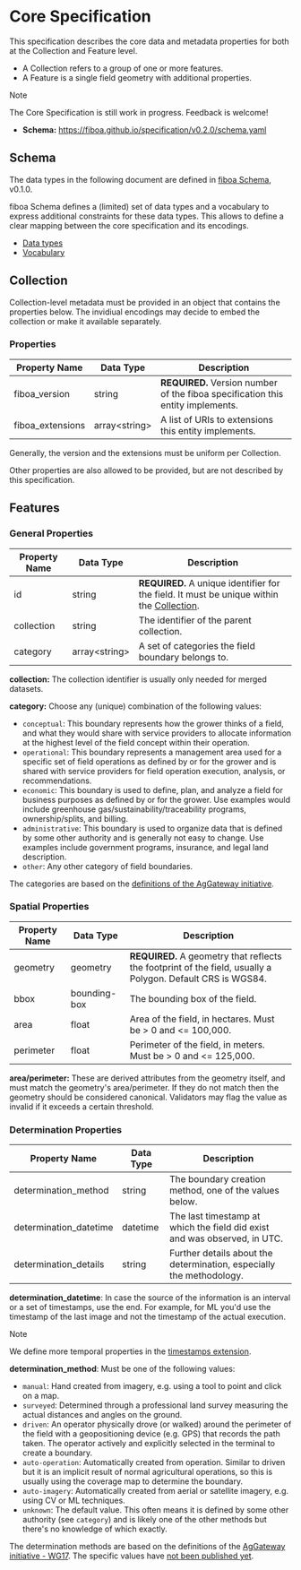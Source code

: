 # Core Specification

This specification describes the core data and metadata properties for both at the
Collection and Feature level.

- A Collection refers to a group of one or more features.
- A Feature is a single field geometry with additional properties.

> [!NOTE]
> The Core Specification is still work in progress. Feedback is welcome!

- **Schema:** <https://fiboa.github.io/specification/v0.2.0/schema.yaml>

## Schema

The data types in the following document are defined in
[fiboa Schema](https://github.com/fiboa/schema), v0.1.0.

fiboa Schema defines a (limited) set of data types and a vocabulary to express
additional constraints for these data types.
This allows to define a clear mapping between the core specification and its encodings.

- [Data types](https://github.com/fiboa/schema/blob/v0.1.0/datatypes.md)
- [Vocabulary](https://github.com/fiboa/schema/blob/v0.1.0/README.md#vocabulary)

## Collection

Collection-level metadata must be provided in an object that contains the properties below.
The invidiual encodings may decide to embed the collection or make it available separately.

### Properties

| Property Name    | Data Type      | Description |
| ---------------- | -------------- | ----------- |
| fiboa_version    | string         | **REQUIRED.** Version number of the fiboa specification this entity implements. |
| fiboa_extensions | array\<string> | A list of URIs to extensions this entity implements. |

Generally, the version and the extensions must be uniform per Collection.

Other properties are also allowed to be provided, but are not described by this specification.

## Features

### General Properties

| Property Name | Data Type      | Description |
| ------------- | -------------- | ----------- |
| id            | string         | **REQUIRED.** A unique identifier for the field. It must be unique within the [Collection](#collection). |
| collection    | string         | The identifier of the parent collection. |
| category      | array\<string> | A set of categories the field boundary belongs to. |

**collection:** The collection identifier is usually only needed for merged datasets.

**category:** Choose any (unique) combination of the following values:

- `conceptual`: This boundary represents how the grower thinks of a field, and what they would share with service
  providers to allocate information at the highest level of the field concept within their operation.
- `operational`: This boundary represents a management area used for a specific set of field operations as
  defined by or for the grower and is shared with service providers for field operation execution, analysis, or recommendations.
- `economic`: This boundary is used to define, plan, and analyze a field for business purposes as defined
  by or for the grower. Use examples would include greenhouse gas/sustainability/traceability programs, ownership/splits, and billing.
- `administrative`: This boundary is used to organize data that is defined by some other authority and is generally
  not easy to change. Use examples include government programs, insurance, and legal land description.
- `other`: Any other category of field boundaries.

The categories are based on the [definitions of the AgGateway initiative](https://aggateway.org/Portals/1010/WebSite/About%20Us/FIELD%20BOUNDARY%20FLYER%20122123.pdf?ver=2024-01-03-212959-590).

### Spatial Properties

| Property Name | Data Type    | Description |
| ------------- | ------------ | ----------- |
| geometry      | geometry     | **REQUIRED.** A geometry that reflects the footprint of the field, usually a Polygon. Default CRS is WGS84. |
| bbox          | bounding-box | The bounding box of the field. |
| area          | float        | Area of the field, in hectares. Must be > 0 and <= 100,000. |
| perimeter     | float        | Perimeter of the field, in meters. Must be > 0 and <= 125,000. |

**area/perimeter:** These are derived attributes from the geometry itself,
and must match the geometry's area/perimeter. If they do not match then the
geometry should be considered canonical.
Validators may flag the value as invalid if it exceeds a certain threshold.

### Determination Properties

| Property Name          | Data Type | Description                                                  |
| ---------------------- | --------- | ------------------------------------------------------------ |
| determination_method   | string    | The boundary creation method, one of the values below.       |
| determination_datetime | datetime  | The last timestamp at which the field did exist and was observed, in UTC. |
| determination_details  | string    | Further details about the determination, especially the methodology. |

**determination_datetime**: In case the source of the information is an
interval or a set of timestamps, use the end.
For example, for ML you'd use the timestamp of the last image and not the
timestamp of the actual execution.

> [!NOTE]  
> We define more temporal properties in the
> [timestamps extension](https://github.com/fiboa/timestamps).

**determination_method**: Must be one of the following values:

- `manual`: Hand created from imagery, e.g. using a tool to point and click on a map.
- `surveyed`: Determined through a professional land survey measuring the actual distances and angles on the ground.
- `driven`: An operator physically drove (or walked) around the perimeter of the field with a geopositioning device (e.g. GPS) that records the path taken. The operator actively and explicitly selected in the terminal to create a boundary.
- `auto-operation`: Automatically created from operation. Similar to driven but it is an implicit result of normal agricultural operations, so this is usually using the coverage map to determine the boundary.
- `auto-imagery`: Automatically created from aerial or satellite imagery, e.g. using CV or ML techniques.
- `unknown`: The default value. This often means it is defined by some other authority (see `category`) and is likely one of the other methods but there's no knowledge of which exactly.

The determination methods are based on the definitions of the [AgGateway initiative - WG17](https://aggateway.org/).
The specific values have [not been published yet](https://github.com/fiboa/specification/issues/31).
